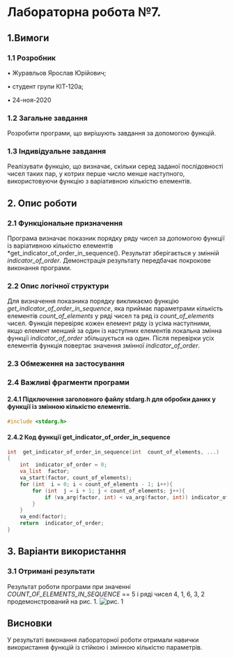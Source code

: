 ﻿

# Лабораторна робота №7. 
## 1.Вимоги

### 1.1 Розробник

• Журавльов Ярослав Юрійович;

• студент групи КІТ-120а;
 
• 24-ноя-2020

### 1.2 Загальне завдання

Розробити програми, що вирішують завдання за допомогою функцій.
### 1.3 Індивідуальне завдання
Реалізувати функцію, що визначає, скільки серед заданої послідовності чисел таких пар, у котрих перше число менше наступного, використовуючи функцію з варіативною кількістю елементів.

## 2. Опис роботи

### 2.1 Функціональне призначення

Програма визначає показник порядку ряду чисел за допомогою функції із варіативною кількістю елементів *get_indicator_of_order_in_sequence().
Результат зберігається у змінній *indicator_of_order*.
Демонстрація результату передбачає покрокове виконання програми.

### 2.2 Опис логічної структури

Для визначення показника порядку викликаємо функцію *get_indicator_of_order_in_sequence*, яка приймає параметрами кількість елементів *count_of_elements* у ряді чисел та ряд із *count_of_elements* чисел. Функція перевіряє кожен елемент ряду із усіма наступними, якщо елемент менший за один із наступних елементів локальна змінна функції *indicator_of_order* збільшується на один. Після перевірки усіх елементів функція повертає значення змінної *indicator_of_order*.

### 2.3 Обмеження на застосування


### 2.4 Важливі фрагменти програми

#### 2.4.1 Підключення заголовного файлу stdarg.h для обробки даних у функції із змінною кількістю елементів. 
```c
#include <stdarg.h>
```
#### 2.4.2 Код функції get_indicator_of_order_in_sequence
```c
int  get_indicator_of_order_in_sequence(int  count_of_elements, ...)
{
	int  indicator_of_order = 0;
	va_list  factor;
	va_start(factor, count_of_elements);
	for (int  i = 0; i < count_of_elements - 1; i++){
		for (int  j = i + 1; j < count_of_elements; j++){
			if (va_arg(factor, int) < va_arg(factor, int)) indicator_of_order++;
		}
	}
	va_end(factor);
	return  indicator_of_order;
}
```

## 3. Варіанти використання

### 3.1 Отримані результати
Результат роботи програми при значенні *COUNT_OF_ELEMENTS_IN_SEQUENCE* == 5 і ряді чисел 4, 1, 6, 3, 2 продемонстрований на рис. 1.
![рис. 1](https://github.com/yzet/Programming/blob/main/assets/lab07/%D0%BA1.png?raw=true)

## Висновки
У результаті виконання лабораторної роботи отримали навички використання функцій із стійкою і змінною кількістю параметрів.
